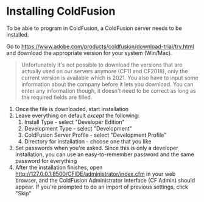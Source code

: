 # Installing ColdFusion

To be able to program in ColdFusion, a ColdFusion server needs to be installed.

Go to <https://www.adobe.com/products/coldfusion/download-trial/try.html> and download the appropriate
version for your system (Win/Mac).

> Unfortunately it's not possible to download the versions that are
actually used on our servers anymore (CF11 and CF2018), only the current version is available which is 2021.
You also have to input some information about the company before it lets you download. You can enter any
information though, it doesn't need to be correct as long as the required fields are filled.

1. Once the file is downloaded, start installation
1. Leave everything on default _except_ the following:
   1. Install Type - select "Developer Edition"
   1. Development Type - select "Development"
   1. ColdFusion Server Profile - select "Development Profile"
   1. Directory for installation - choose one that you like
1. Set passwords when you're asked. Since this is only a developer installation, you can use an
   easy-to-remember password and the same password for everything
1. After the installation finishes, open <http://127.0.0.1:8500/CFIDE/administrator/index.cfm> in your
   web browser, and the ColdFusion Administrator Interface (CF Admin) should appear. If you're prompted
   to do an import of previous settings, click "Skip"